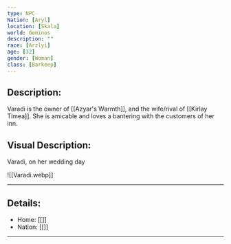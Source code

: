 ```yaml
---
type: NPC
Nation: [Aryl]
location: [Skala]
world: Geminos
description: ""
race: [Arzlyi]
age: [32]
gender: [Woman]
class: [Barkeep]
---
```


## Description:

Varadi is the owner of [[Azyar's Warmth]], and the wife/rival of [[Kirlay Timea]]. She is amicable and loves a bantering with the customers of her inn.

## Visual Description:

Varadi, on her wedding day

![[Varadi.webp]]

---
## Details:
- Home: [[]]
- Nation: [[]]

---


